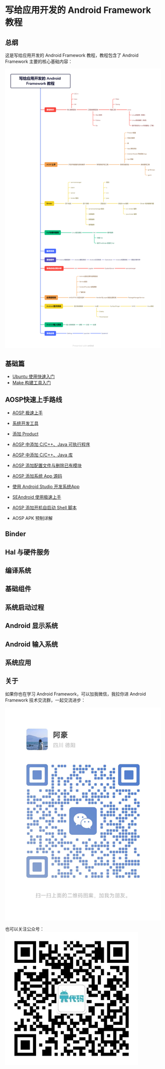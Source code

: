 # 写给应用开发的 Android Framework 教程


## 总纲

这是写给应用开发的 Android Framework 教程，教程包含了 Android Framework 主要的核心基础内容：

![写给应用开发的 Android Framework 教程](images/写给应用开发的%20Android%20Framework%20教程.png)


## 基础篇

* [Ubuntu 使用快速入门](https://juejin.cn/post/7203571284558381117)
* [Make 构建工具入门](https://juejin.cn/post/7203931072261193787)

## AOSP快速上手路线


* [AOSP 极速上手](https://juejin.cn/post/7202634945171537977)
* [系统开发工具](https://juejin.cn/post/7216495812577427517)

* [添加 Product](https://juejin.cn/post/7203958049983529015)
* [AOSP 中添加 C/C++、Java 可执行程序](https://juejin.cn/post/7216624116337508412/)
* [AOSP 中添加 C/C++、Java 库](https://juejin.cn/post/7217279252316045372)         
* [AOSP 添加配置文件与删除已有模块](https://juejin.cn/post/7217644586868391996/)
* [AOSP 添加系统 App 源码](https://juejin.cn/post/7207374216127103033/)              
* [使用 Android Studio 开发系统App](https://juejin.cn/post/7218362171964276795)  
* [SEAndroid 使用极速上手](https://juejin.cn/post/7208472817460248637)               
* [AOSP 添加开机自启动 Shell 脚本](https://juejin.cn/post/7219712310586474553)
* AOSP APK 预制详解         

## Binder


## Hal 与硬件服务

## 编译系统

## 基础组件

## 系统启动过程

## Android 显示系统

## Android 输入系统

## 系统应用


## 关于

如果你也在学习 Android Framework，可以加我微信，我拉你进 Android Framework 技术交流群，一起交流进步：

![](images/f6372075fbbf427f1e396cc7fa5dd6a.jpg)

也可以关注公众号：
![](images/qrcode_for_gh_ced867ac8552_430.jpg)